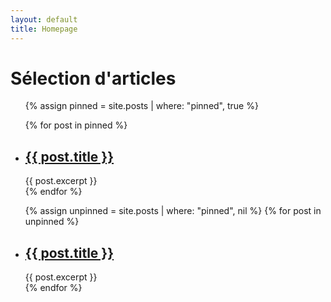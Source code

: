 ```yaml
---
layout: default
title: Homepage
---
```


<h1>Sélection d'articles</h1>

<ul>
  {% assign pinned = site.posts | where: "pinned", true %}	

  {% for post in pinned %}
    <li class="pinned">
      <h2><a href="{{ post.url }}">{{ post.title }}</a></h2>
      {{ post.excerpt }}
    </li>
  {% endfor %}

  {% assign unpinned = site.posts | where: "pinned", nil %}	
  {% for post in unpinned %}
    <li>
      <h2><a href="{{ post.url }}">{{ post.title }}</a></h2>
      {{ post.excerpt }}
    </li>
  {% endfor %}
  
</ul>


